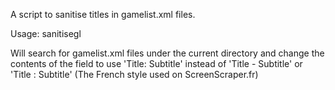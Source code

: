 A script to sanitise titles in gamelist.xml files.

Usage: sanitisegl

Will search for gamelist.xml files under the current directory and change the contents of the <name> field to use 'Title: Subtitle' instead of 'Title - Subtitle' or 'Title : Subtitle' (The French style used on ScreenScraper.fr)
